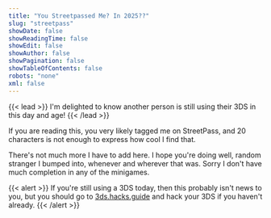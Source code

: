 ```yaml
---
title: "You Streetpassed Me? In 2025??"
slug: "streetpass"
showDate: false
showReadingTime: false
showEdit: false
showAuthor: false
showPagination: false
showTableOfContents: false
robots: "none"
xml: false
---
```


{{< lead >}}
I'm delighted to know another person is still using their 3DS in this day and age!
{{< /lead >}}

If you are reading this, you very likely tagged me on StreetPass, and 20 characters is not enough to express how cool I find that.

There's not much more I have to add here. I hope you're doing well, random stranger I bumped into, whenever and wherever that was. Sorry I don't have much completion in any of the minigames.

{{< alert >}}
If you're still using a 3DS today, then this probably isn't news to you, but you should go to [3ds.hacks.guide](https://3ds.hacks.guide/) and hack your 3DS if you haven't already.
{{< /alert >}}
